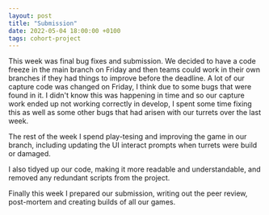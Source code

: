 ```yaml
---
layout: post
title: "Submission"
date: 2022-05-04 18:00:00 +0100
tags: cohort-project
---
```


This week was final bug fixes and submission. We decided to have a code freeze in the main branch on Friday and then teams could work in their own branches if they had things to improve before the deadline. A lot of our capture code was changed on Friday, I think due to some bugs that were found in it. I didn't know this was happening in time and so our capture work ended up not working correctly in develop, I spent some time fixing this as well as some other bugs that had arisen with our turrets over the last week. 

The rest of the week I spend play-tesing and improving the game in our branch, including updating the UI interact prompts when turrets were build or damaged. 

I also tidyed up our code, making it more readable and understandable, and removed any redundant scripts from the project. 

Finally this week I prepared our submission, writing out the peer review, post-mortem and creating builds of all our games. 